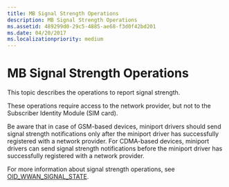 ```yaml
---
title: MB Signal Strength Operations
description: MB Signal Strength Operations
ms.assetid: 489299d0-29c5-4885-ae68-f3d0f42bd201
ms.date: 04/20/2017
ms.localizationpriority: medium
---
```


# MB Signal Strength Operations


This topic describes the operations to report signal strength.

These operations require access to the network provider, but not to the Subscriber Identity Module (SIM card).

Be aware that in case of GSM-based devices, miniport drivers should send signal strength notifications only after the miniport driver has successfully registered with a network provider. For CDMA-based devices, miniport drivers can send signal strength notifications before the miniport driver has successfully registered with a network provider.

For more information about signal strength operations, see [OID\_WWAN\_SIGNAL\_STATE](./oid-wwan-signal-state.md).

 

